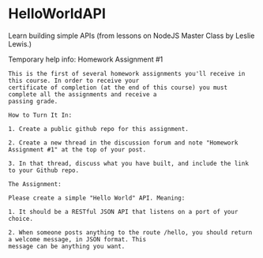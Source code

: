 # HelloWorldAPI
Learn building simple APIs (from lessons on NodeJS Master Class by Leslie Lewis.)

Temporary help info:
    Homework Assignment #1

    This is the first of several homework assignments you'll receive in this course. In order to receive your 
    certificate of completion (at the end of this course) you must complete all the assignments and receive a
    passing grade. 

    How to Turn It In:

    1. Create a public github repo for this assignment. 

    2. Create a new thread in the discussion forum and note "Homework Assignment #1" at the top of your post.

    3. In that thread, discuss what you have built, and include the link to your Github repo. 

    The Assignment:

    Please create a simple "Hello World" API. Meaning:

    1. It should be a RESTful JSON API that listens on a port of your choice. 

    2. When someone posts anything to the route /hello, you should return a welcome message, in JSON format. This
    message can be anything you want. 
